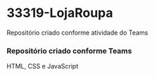 # 33319-LojaRoupa
Repositório criado conforme atividade do Teams

### Repositório criado conforme Teams ###

HTML, CSS e JavaScript